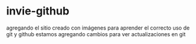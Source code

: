 # invie-github
agregando el sitio creado con imágenes para aprender el correcto uso de git y github
estamos agregando cambios para ver actualizaciones en git
